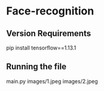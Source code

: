 # Face-recognition

## Version Requirements

pip install tensorflow==1.13.1

## Running the file

main.py images/1.jpeg images/2.jpeg
